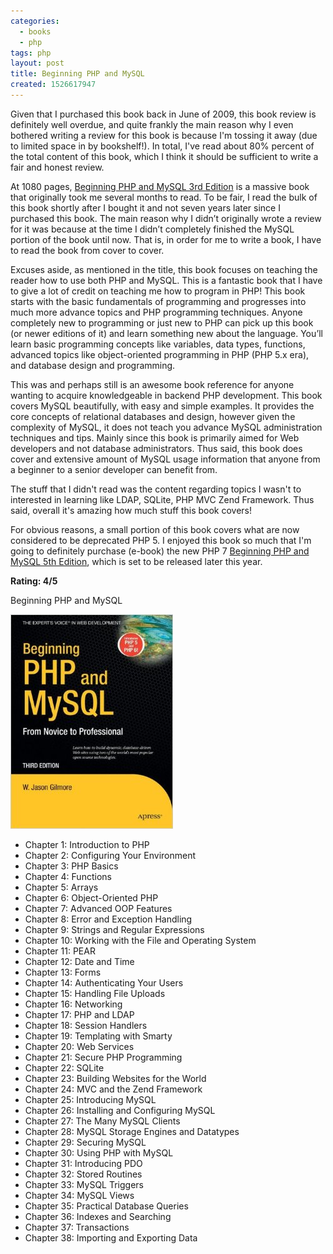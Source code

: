 ```yaml
---
categories:
  - books
  - php
tags: php
layout: post
title: Beginning PHP and MySQL
created: 1526617947
---
```


Given that I purchased this book back in June of 2009, this book review is definitely well overdue, and quite frankly the main reason why I even bothered writing a review for this book is because I'm tossing it away (due to limited space in by bookshelf!). In total, I've read about 80% percent of the total content of this book, which I think it should be sufficient to write a fair and honest review.

At 1080 pages, <a href="http://www.apress.com/us/book/9781430202998" target="_blank">Beginning PHP and MySQL 3rd Edition</a> is a massive book that originally took me several months to read. 
To be fair, I read the bulk of this book shortly after I bought it and not seven years later since I purchased this book. The main reason why I didn’t originally wrote a review for it was because at the time I didn’t completely finished the MySQL portion of the book until now. That is, in order for me to write a book, I have to read the book from cover to cover.

Excuses aside, as mentioned in the title, this book focuses on teaching the reader how to use both PHP and MySQL. This is a fantastic book that I have to give a lot of credit on teaching me how to program in PHP! This book starts with the basic fundamentals of programming and progresses into much more advance topics and PHP programming techniques. Anyone completely new to programming or just new to PHP can pick up this book (or newer editions of it) and learn something new about the language. You’ll learn basic programming concepts like variables, data types, functions, advanced topics like object-oriented programming in PHP (PHP 5.x era), and database design and programming. 

This was and perhaps still is an awesome book reference for anyone wanting to acquire knowledgeable in backend PHP development. This book covers MySQL beautifully, with easy and simple examples. It provides the core concepts of relational databases and design, however given the complexity of MySQL, it does not teach you advance MySQL administration techniques and tips. Mainly since this book is primarily aimed for Web developers and not database administrators. Thus said, this book does cover and extensive amount of MySQL usage information that anyone from a beginner to a senior developer can benefit from.

The stuff that I didn't read was the content regarding topics I wasn't to interested in learning like LDAP, SQLite, PHP MVC Zend Framework. Thus said, overall it's amazing how much stuff this book covers!
 
For obvious reasons, a small portion of this book covers what are now considered  to be deprecated PHP 5. I enjoyed this book so much that I'm going to definitely purchase (e-book) the new PHP 7 <a href="https://www.apress.com/us/book/9781430260431"  target="_blank">Beginning PHP and MySQL 5th Edition</a>, which is set to be released later this year.

**Rating: 4/5**

Beginning PHP and MySQL

<a href="http://www.apress.com/us/book/9781430202998" target="_blank"><img src="/assets/books/Beginning-PHP-and-MySQL-From-Novice-to-Professional.jpg"></a>

* Chapter 1: Introduction to PHP
* Chapter 2: Configuring Your Environment
* Chapter 3: PHP Basics
* Chapter 4: Functions
* Chapter 5: Arrays
* Chapter 6: Object-Oriented PHP
* Chapter 7: Advanced OOP Features
* Chapter 8: Error and Exception Handling
* Chapter 9: Strings and Regular Expressions
* Chapter 10: Working with the File and Operating System
* Chapter 11: PEAR
* Chapter 12: Date and Time
* Chapter 13: Forms
* Chapter 14: Authenticating Your Users
* Chapter 15: Handling File Uploads
* Chapter 16: Networking
* Chapter 17: PHP and LDAP
* Chapter 18: Session Handlers
* Chapter 19: Templating with Smarty
* Chapter 20: Web Services
* Chapter 21: Secure PHP Programming
* Chapter 22: SQLite
* Chapter 23: Building Websites for the World
* Chapter 24: MVC and the Zend Framework
* Chapter 25: Introducing MySQL
* Chapter 26: Installing and Configuring MySQL
* Chapter 27: The Many MySQL Clients
* Chapter 28: MySQL Storage Engines and Datatypes
* Chapter 29: Securing MySQL
* Chapter 30: Using PHP with MySQL
* Chapter 31: Introducing PDO
* Chapter 32: Stored Routines
* Chapter 33: MySQL Triggers
* Chapter 34: MySQL Views
* Chapter 35: Practical Database Queries
* Chapter 36: Indexes and Searching
* Chapter 37: Transactions
* Chapter 38: Importing and Exporting Data
